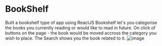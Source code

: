 # BookShelf
Built a bookshelf type of app using ReactJS
Bookshelf let's you categorise the books you currently reading or would like to read in future. 
On click of buttons on the page - the book would be moved accross the category you wish to place.
The Search shows you the book related to it.
![image](https://github.com/pvmallikarjuna/BookShelf/assets/42732999/6aadac9a-413a-4ddc-a818-e8a48fc043ba)
